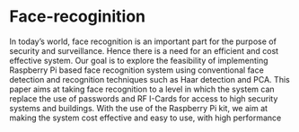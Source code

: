 # Face-recoginition
In today’s world, face recognition is an
important part for the purpose of security and
surveillance. Hence there is a need for an efficient and
cost effective system. Our goal is to explore the
feasibility of implementing Raspberry Pi based face
recognition system using conventional face detection
and recognition techniques such as Haar detection and
PCA. This paper aims at taking face recognition to a
level in which the system can replace the use of
passwords and RF I-Cards for access to high security
systems and buildings. With the use of the Raspberry Pi
kit, we aim at making the system cost effective and easy
to use, with high performance

